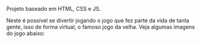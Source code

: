 Projeto baseado em HTML, CSS e JS.

Neste é possível se divertir jogando o jogo que fez parte da vida de tanta gente, isso de forma virtual, o famoso jogo da velha.
Veja algumas imagens do jogo abaixo:

